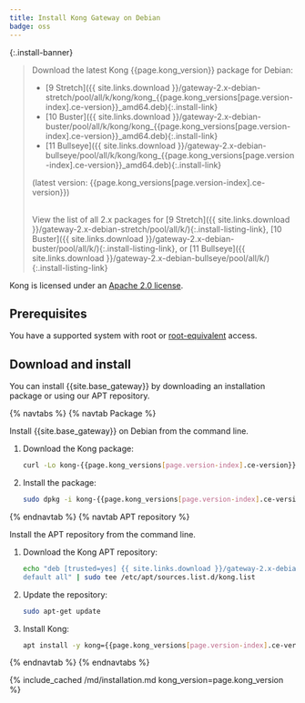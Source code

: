 ```yaml
---
title: Install Kong Gateway on Debian
badge: oss
---
```

{:.install-banner}
> Download the latest Kong {{page.kong_version}} package for Debian:
> * [9 Stretch]({{ site.links.download }}/gateway-2.x-debian-stretch/pool/all/k/kong/kong_{{page.kong_versions[page.version-index].ce-version}}_amd64.deb){:.install-link}
> * [10 Buster]({{ site.links.download }}/gateway-2.x-debian-buster/pool/all/k/kong/kong_{{page.kong_versions[page.version-index].ce-version}}_amd64.deb){:.install-link}
> * [11 Bullseye]({{ site.links.download }}/gateway-2.x-debian-bullseye/pool/all/k/kong/kong_{{page.kong_versions[page.version-index].ce-version}}_amd64.deb){:.install-link}
>
> (latest version: {{page.kong_versions[page.version-index].ce-version}})
>
> <br>
> <span class="install-subtitle">View the list of all 2.x packages for
> [9 Stretch]({{ site.links.download }}/gateway-2.x-debian-stretch/pool/all/k/){:.install-listing-link},
> [10 Buster]({{ site.links.download }}/gateway-2.x-debian-buster/pool/all/k/){:.install-listing-link}, or
> [11 Bullseye]({{ site.links.download }}/gateway-2.x-debian-bullseye/pool/all/k/){:.install-listing-link}
>  </span>

Kong is licensed under an
[Apache 2.0 license](https://github.com/Kong/kong/blob/master/LICENSE).

## Prerequisites

You have a supported system with root or [root-equivalent](/gateway/{{page.kong_version}}/plan-and-deploy/kong-user/) access.

## Download and install

You can install {{site.base_gateway}} by downloading an installation package or using our APT repository.

{% navtabs %}
{% navtab Package %}

Install {{site.base_gateway}} on Debian from the command line.

1. Download the Kong package:
    ```bash
    curl -Lo kong-{{page.kong_versions[page.version-index].ce-version}}.amd64.deb "{{ site.links.download }}/gateway-2.x-debian-$(lsb_release -cs)/pool/all/k/kong/kong_{{page.kong_versions[page.version-index].ce-version}}_amd64.deb"
     ```

2. Install the package:
    ```bash
    sudo dpkg -i kong-{{page.kong_versions[page.version-index].ce-version}}.amd64.deb
    ```

{% endnavtab %}
{% navtab APT repository %}

Install the APT repository from the command line.

1. Download the Kong APT repository:
    ```bash
    echo "deb [trusted=yes] {{ site.links.download }}/gateway-2.x-debian-$(lsb_release -sc)/ \
    default all" | sudo tee /etc/apt/sources.list.d/kong.list
    ```
2. Update the repository:
    ```bash
    sudo apt-get update
    ```
3. Install Kong:
    ```bash
    apt install -y kong={{page.kong_versions[page.version-index].ce-version}}
    ```

{% endnavtab %}
{% endnavtabs %}

{% include_cached /md/installation.md kong_version=page.kong_version %}
